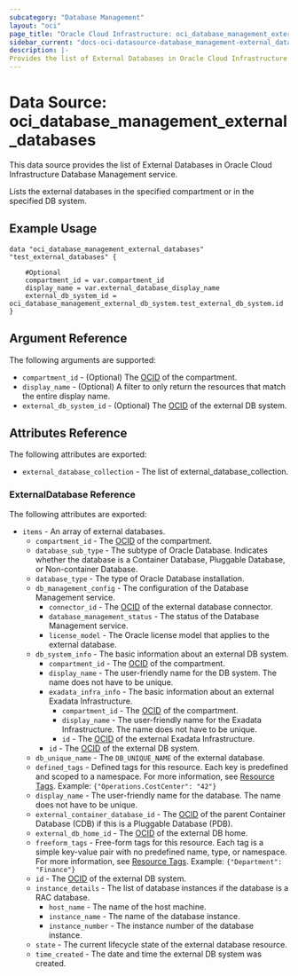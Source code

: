 ```yaml
---
subcategory: "Database Management"
layout: "oci"
page_title: "Oracle Cloud Infrastructure: oci_database_management_external_databases"
sidebar_current: "docs-oci-datasource-database_management-external_databases"
description: |-
Provides the list of External Databases in Oracle Cloud Infrastructure Database Management service
---
```


# Data Source: oci_database_management_external_databases
This data source provides the list of External Databases in Oracle Cloud Infrastructure Database Management service.

Lists the external databases in the specified compartment or in the specified DB system.

## Example Usage

```hcl
data "oci_database_management_external_databases" "test_external_databases" {

	#Optional
	compartment_id = var.compartment_id
	display_name = var.external_database_display_name
	external_db_system_id = oci_database_management_external_db_system.test_external_db_system.id
}
```

## Argument Reference

The following arguments are supported:

* `compartment_id` - (Optional) The [OCID](https://docs.cloud.oracle.com/iaas/Content/General/Concepts/identifiers.htm) of the compartment.
* `display_name` - (Optional) A filter to only return the resources that match the entire display name.
* `external_db_system_id` - (Optional) The [OCID](https://docs.cloud.oracle.com/iaas/Content/General/Concepts/identifiers.htm) of the external DB system.


## Attributes Reference

The following attributes are exported:

* `external_database_collection` - The list of external_database_collection.

### ExternalDatabase Reference

The following attributes are exported:

* `items` - An array of external databases.
	* `compartment_id` - The [OCID](https://docs.cloud.oracle.com/iaas/Content/General/Concepts/identifiers.htm) of the compartment.
	* `database_sub_type` - The subtype of Oracle Database. Indicates whether the database is a Container Database, Pluggable Database, or Non-container Database.
	* `database_type` - The type of Oracle Database installation.
	* `db_management_config` - The configuration of the Database Management service.
		* `connector_id` - The [OCID](https://docs.cloud.oracle.com/iaas/Content/General/Concepts/identifiers.htm) of the external database connector.
		* `database_management_status` - The status of the Database Management service.
		* `license_model` - The Oracle license model that applies to the external database.
	* `db_system_info` - The basic information about an external DB system.
		* `compartment_id` - The [OCID](https://docs.cloud.oracle.com/iaas/Content/General/Concepts/identifiers.htm) of the compartment.
		* `display_name` - The user-friendly name for the DB system. The name does not have to be unique.
		* `exadata_infra_info` - The basic information about an external Exadata Infrastructure.
			* `compartment_id` - The [OCID](https://docs.cloud.oracle.com/iaas/Content/General/Concepts/identifiers.htm) of the compartment.
			* `display_name` - The user-friendly name for the Exadata Infrastructure. The name does not have to be unique.
			* `id` - The [OCID](https://docs.cloud.oracle.com/iaas/Content/General/Concepts/identifiers.htm) of the external Exadata Infrastructure.
		* `id` - The [OCID](https://docs.cloud.oracle.com/iaas/Content/General/Concepts/identifiers.htm) of the external DB system.
	* `db_unique_name` - The `DB_UNIQUE_NAME` of the external database.
	* `defined_tags` - Defined tags for this resource. Each key is predefined and scoped to a namespace. For more information, see [Resource Tags](https://docs.cloud.oracle.com/iaas/Content/General/Concepts/resourcetags.htm). Example: `{"Operations.CostCenter": "42"}` 
	* `display_name` - The user-friendly name for the database. The name does not have to be unique.
	* `external_container_database_id` - The [OCID](https://docs.cloud.oracle.com/iaas/Content/General/Concepts/identifiers.htm) of the parent Container Database (CDB) if this is a Pluggable Database (PDB).
	* `external_db_home_id` - The [OCID](https://docs.cloud.oracle.com/iaas/Content/General/Concepts/identifiers.htm) of the external DB home.
	* `freeform_tags` - Free-form tags for this resource. Each tag is a simple key-value pair with no predefined name, type, or namespace. For more information, see [Resource Tags](https://docs.cloud.oracle.com/iaas/Content/General/Concepts/resourcetags.htm). Example: `{"Department": "Finance"}` 
	* `id` - The [OCID](https://docs.cloud.oracle.com/iaas/Content/General/Concepts/identifiers.htm) of the external DB system.
	* `instance_details` - The list of database instances if the database is a RAC database.
		* `host_name` - The name of the host machine.
		* `instance_name` - The name of the database instance.
		* `instance_number` - The instance number of the database instance.
	* `state` - The current lifecycle state of the external database resource.
	* `time_created` - The date and time the external DB system was created.

